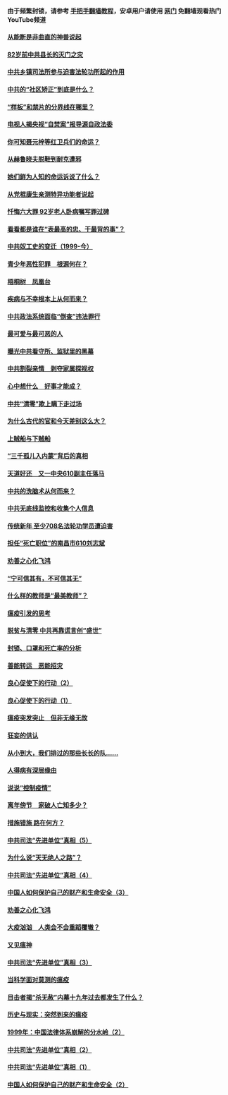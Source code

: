 #### 由于频繁封锁，请参考 [手把手翻墙教程](https://github.com/gfw-breaker/guides/wiki/)，安卓用户请使用 [网门](https://github.com/gfw-breaker/nogfw/blob/master/dl.md?t=04120000) 免翻墙观看热门YouTube频道 

#### [从能断是非曲直的神兽说起](../pages/19/423201.md?t=04120000) 

#### [82岁前中共县长的灭门之灾](../pages/19/423055.md?t=04120000) 

#### [中共乡镇司法所参与迫害法轮功所起的作用](../pages/19/423064.md?t=04120000) 

#### [中共的“社区矫正”到底是什么？](../pages/19/422870.md?t=04120000) 

#### [“样板”和禁片的分界线在哪里？](../pages/19/422704.md?t=04120000) 

#### [电视人揭央视“自焚案”报导源自政法委](../pages/19/422770.md?t=04120000) 

#### [你可知聂元梓等红卫兵们的命运？](../pages/19/422848.md?t=04120000) 

#### [从赫鲁晓夫脱鞋到耐克遭邪](../pages/19/422826.md?t=04120000) 

#### [她们鲜为人知的命运诉说了什么？](../pages/19/422754.md?t=04120000) 

#### [从党棍康生亲测特异功能者说起](../pages/19/422657.md?t=04120000) 

#### [忏悔六大罪 92岁老人卧病嘱写罪过碑](../pages/19/422750.md?t=04120000) 

#### [看看都是谁在“表最高的忠、干最背的事”？](../pages/19/422703.md?t=04120000) 

#### [中共奴工史的变迁（1999-今）](../pages/19/422656.md?t=04120000) 

#### [青少年恶性犯罪　根源何在？](../pages/19/422449.md?t=04120000) 

#### [梧桐树　凤凰台](../pages/19/422442.md?t=04120000) 

#### [疾病与不幸根本上从何而来？](../pages/19/422438.md?t=04120000) 

#### [中共政法系统面临“倒查”违法罪行](../pages/19/422497.md?t=04120000) 

#### [最可爱与最可恶的人](../pages/19/422448.md?t=04120000) 

#### [曝光中共看守所、监狱里的黑幕](../pages/19/422390.md?t=04120000) 

#### [中共割裂亲情　剥夺家属探视权](../pages/19/422364.md?t=04120000) 

#### [心中想什么　好事才能成？](../pages/19/422318.md?t=04120000) 

#### [中共“清零”欺上瞒下走过场](../pages/19/422306.md?t=04120000) 

#### [为什么古代的官和今天差别这么大？](../pages/19/422228.md?t=04120000) 

#### [上贼船与下贼船](../pages/19/422276.md?t=04120000) 

#### [“三千孤儿入内蒙”背后的真相](../pages/19/422229.md?t=04120000) 

#### [天道好还　又一中央610副主任落马](../pages/19/422155.md?t=04120000) 

#### [中共的洗脑术从何而来？](../pages/19/422154.md?t=04120000) 

#### [中共无底线监控和收集个人信息](../pages/19/422039.md?t=04120000) 

#### [传统新年 至少708名法轮功学员遭迫害](../pages/19/421946.md?t=04120000) 

#### [担任“死亡职位”的南昌市610刘志斌](../pages/19/421957.md?t=04120000) 

#### [劝善之心化飞鸿](../pages/19/421164.md?t=04120000) 

#### [“宁可信其有，不可信其无”](../pages/19/421691.md?t=04120000) 

#### [什么样的教师是“最美教师”？](../pages/19/421755.md?t=04120000) 

#### [瘟疫引发的思考](../pages/19/421594.md?t=04120000) 

#### [脱贫与清零 中共再靠谎言创“盛世”](../pages/19/421590.md?t=04120000) 

#### [封锁、口罩和死亡率的分析](../pages/19/421495.md?t=04120000) 

#### [善能转运　恶能招灾](../pages/19/421334.md?t=04120000) 

#### [良心促使下的行动（2）](../pages/19/421361.md?t=04120000) 

#### [良心促使下的行动（1）](../pages/19/421302.md?t=04120000) 

#### [瘟疫突发突止　但非无缘无故](../pages/19/421281.md?t=04120000) 

#### [狂妄的供认](../pages/19/421199.md?t=04120000) 

#### [从小到大，我们排过的那些长长的队……](../pages/19/421243.md?t=04120000) 

#### [人得病有深层缘由](../pages/19/420864.md?t=04120000) 

#### [说说“控制疫情”](../pages/19/420831.md?t=04120000) 

#### [离年傍节　家破人亡知多少？](../pages/19/420563.md?t=04120000) 

#### [措施错施  路在何方？](../pages/19/420076.md?t=04120000) 

#### [中共司法“先进单位”真相（5）](../pages/19/419453.md?t=04120000) 

#### [为什么说“天无绝人之路”？](../pages/19/419618.md?t=04120000) 

#### [中共司法“先进单位”真相（4）](../pages/19/419452.md?t=04120000) 

#### [中国人如何保护自己的财产和生命安全（3）](../pages/19/419405.md?t=04120000) 

#### [劝善之心化飞鸿](../pages/19/418758.md?t=04120000) 

#### [大疫汹汹　人类会不会重蹈覆辙？](../pages/19/419691.md?t=04120000) 

#### [又见瘟神](../pages/19/419225.md?t=04120000) 

#### [中共司法“先进单位”真相（3）](../pages/19/419451.md?t=04120000) 

#### [当科学面对莫测的瘟疫](../pages/19/419625.md?t=04120000) 

#### [目击者揭“杀无赦”内幕十九年过去都发生了什么？](../pages/19/419617.md?t=04120000) 

#### [历史与现实：突然到来的瘟疫](../pages/19/419619.md?t=04120000) 

#### [1999年：中国法律体系崩解的分水岭（2）](../pages/19/419455.md?t=04120000) 

#### [中共司法“先进单位”真相（2）](../pages/19/419450.md?t=04120000) 

#### [中共司法“先进单位”真相（1）](../pages/19/419449.md?t=04120000) 

#### [中国人如何保护自己的财产和生命安全（2）](../pages/19/419404.md?t=04120000) 


